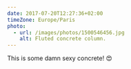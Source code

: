 ```yaml
---
date: 2017-07-20T12:27:36+02:00
timeZone: Europe/Paris
photo:
  - url: /images/photos/1500546456.jpg
    alt: Fluted concrete column.
---
```

This is some damn sexy concrete! 😍
